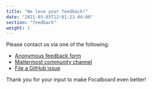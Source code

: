 ```yaml
---
title: "We love your feedback!"
date: "2021-03-03T12:01:23-04:00"
section: "feedback"
weight: 1
---
```


Please contact us via one of the following:
* [Anonymous feedback form](https://docs.google.com/forms/d/e/1FAIpQLSdTq7M69Pdlz71CwucaSEG0FCK1M_WRvIbZbPr2imfT2QvUCQ/viewform?usp=sf_link)
* [Mattermost community channel](https://community.mattermost.com/core/channels/focalboard)
* [File a GitHub issue](https://github.com/mattermost/focalboard/issues)

Thank you for your input to make Focalboard even better!
